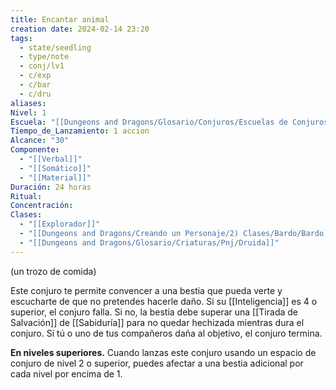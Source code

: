 ```yaml
---
title: Encantar animal
creation date: 2024-02-14 23:20
tags:
  - state/seedling
  - type/note
  - conj/lv1
  - c/exp
  - c/bar
  - c/dru
aliases: 
Nivel: 1
Escuela: "[[Dungeons and Dragons/Glosario/Conjuros/Escuelas de Conjuros/Encantamiento]]"
Tiempo_de_Lanzamiento: 1 accion
Alcance: "30"
Componente:
  - "[[Verbal]]"
  - "[[Somático]]"
  - "[[Material]]"
Duración: 24 horas
Ritual: 
Concentración: 
Clases:
  - "[[Explorador]]"
  - "[[Dungeons and Dragons/Creando un Personaje/2) Clases/Bardo/Bardo]]"
  - "[[Dungeons and Dragons/Glosario/Criaturas/Pnj/Druida]]"
---
```

(un trozo de comida)

Este conjuro te permite convencer a una bestia que pueda verte y escucharte de que no pretendes hacerle daño. Si su [[Inteligencia]] es 4 o superior, el conjuro falla. Si no, la bestia debe superar una [[Tirada de Salvación]] de [[Sabiduría]] para no quedar hechizada mientras dura el conjuro. Si tú o uno de tus compañeros daña al objetivo, el conjuro termina.

**En niveles superiores.** Cuando lanzas este conjuro usando un espacio de conjuro de nivel 2 o superior, puedes afectar a una bestia adicional por cada nivel por encima de 1.
